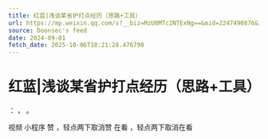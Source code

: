 ```yaml
---
title: 红蓝|浅谈某省护打点经历（思路+工具）
url: https://mp.weixin.qq.com/s?__biz=MzU0MTc2NTExNg==&mid=2247490876&idx=1&sn=f7db8f9e765677d557f0a193f2908cbc
source: Doonsec's feed
date: 2024-09-01
fetch_date: 2025-10-06T18:21:28.476790
---
```


# 红蓝|浅谈某省护打点经历（思路+工具）

：
，
。

视频
小程序
赞
，轻点两下取消赞
在看
，轻点两下取消在看